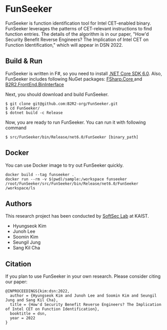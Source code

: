 # FunSeeker
FunSeeker is function identification tool for Intel CET-enabled binary.
FunSeeker leverages the patterns of CET-relevant instructions to find function
entries. The details of the algorithm is in our paper, "How'd Security Benefit
Reverse Engineers? The Implication of Intel CET on Function Identification,"
which will appear in DSN 2022.

## Build & Run

FunSeeker is written in F#, so you need to install [.NET Core SDK
6.0](https://dotnet.microsoft.com/en-us/download). Also, FunSeeker includes
following NuGet packages: [FSharp.Core
](https://www.nuget.org/packages/FSharp.Core/6.0.1) and
[B2R2.FrontEnd.BinInterface
](https://www.nuget.org/packages/B2R2.FrontEnd.BinInterface/0.6.0-alpha)

Next, you should download and build FunSeeker.
```
$ git clone git@github.com:B2R2-org/FunSeeker.git
$ cd FunSeeker/
$ dotnet build -c Release
```

Now, you are ready to run FunSeeker. You can run it with following command
```
$ src/FunSeeker/bin/Release/net6.0/FunSeeker [binary_path]
```

## Docker
You can use Docker image to try out FunSeeker quickly.
```
docker build --tag funseeker .
docker run --rm -v $(pwd)/sample:/workspace funseeker /root/FunSeeker/src/FunSeeker/bin/Release/net6.0/FunSeeker /workspace/ls
```
## Authors
This research project has been conducted by [SoftSec Lab](https://softsec.kais.ac.kr) at KAIST.
- Hyungseok Kim
- Junoh Lee
- Soomin Kim
- Seungil Jung
- Sang Kil Cha

## Citation
If you plan to use FunSeeker in your own research. Please consider citing our paper:
```
@INPROCEEDINGS{kim:dsn:2022,
  author = {Hyungseok Kim and Junoh Lee and Soomin Kim and Seungil Jung and Sang Kil Cha},
  title = {How'd Security Benefit Reverse Engineers? The Implication of Intel CET on Function Identification},
  booktitle = dsn,
  year = 2022
}
```
